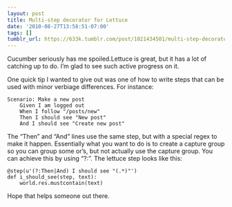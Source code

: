 ```yaml
---
layout: post
title: Multi-step decorator for Lettuce
date: '2010-08-27T13:58:51-07:00'
tags: []
tumblr_url: https://633k.tumblr.com/post/1021434501/multi-step-decorator-for-lettuce
---
```

Cucumber seriously has me spoiled.<!--more-->Lettuce is great, but it has a lot
of catching up to do. I’m glad to see such active progress on it.

One quick tip I wanted to give out was one of how to write steps that can be
used with minor verbiage differences. For instance:

```
Scenario: Make a new post
    Given I am logged out
    When I follow "/posts/new"
    Then I should see "New post"
    And I should see "Create new post"
```

The “Then” and “And” lines use the same step, but with a special regex to make
it happen. Essentially what you want to do is to create a capture group so you
can group some or’s, but not actually use the capture group. You can achieve
this by using “?:”. The lettuce step looks like this:

```
@step(u'(?:Then|And) I should see "(.*)"')
def i_should_see(step, text):
    world.res.mustcontain(text)
```

Hope that helps someone out there.


